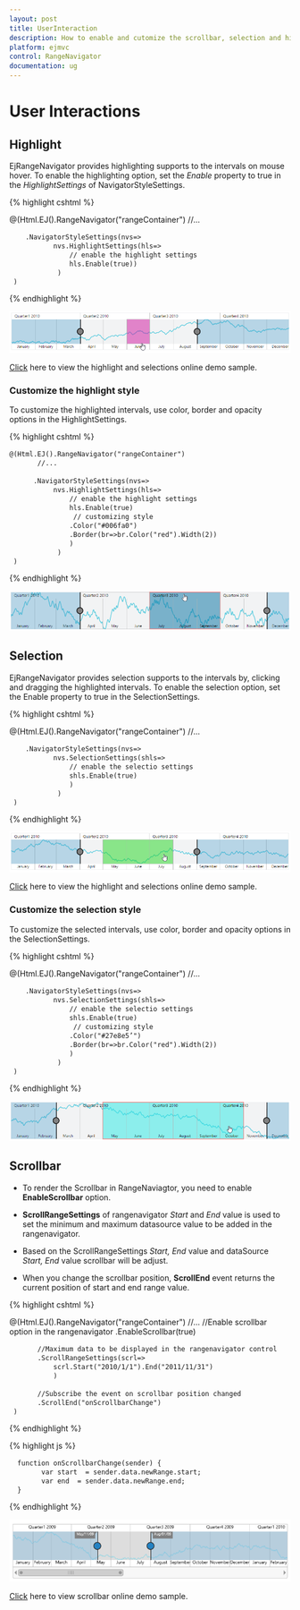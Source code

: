 ```yaml
---
layout: post
title: UserInteraction
description: How to enable and cutomize the scrollbar, selection and highlighting in ASP.NET MVC RangeNavigator.
platform: ejmvc
control: RangeNavigator
documentation: ug
---
```


# User Interactions

## Highlight

EjRangeNavigator provides highlighting supports to the intervals on mouse hover. To enable the highlighting option, set the *Enable* property to true in the *HighlightSettings* of NavigatorStyleSettings.

{% highlight cshtml %}

   @(Html.EJ().RangeNavigator("rangeContainer")
          //...

        .NavigatorStyleSettings(nvs=>
               nvs.HighlightSettings(hls=>
                   // enable the highlight settings
                   hls.Enable(true))
                )
     )

{% endhighlight %}


![](User-Interactions_images/User-Interactions_img1.png) 


[Click](http://mvc.syncfusion.com/demos/web/rangenavigator/rangehighlight) here to view the highlight and selections online demo sample.

### Customize the highlight style

To customize the highlighted intervals, use color, border and opacity options in the HighlightSettings.

{% highlight cshtml %}

    @(Html.EJ().RangeNavigator("rangeContainer")
           //...

          .NavigatorStyleSettings(nvs=>
               nvs.HighlightSettings(hls=>
                   // enable the highlight settings
                   hls.Enable(true)
                    // customizing style
                   .Color("#006fa0")
                   .Border(br=>br.Color("red").Width(2))
                   )
                )
     )


{% endhighlight %}

![](User-Interactions_images/User-Interactions_img2.png)


## Selection

EjRangeNavigator provides selection supports to the intervals by, clicking and dragging the highlighted intervals. To enable the selection option, set the Enable property to true in the SelectionSettings.

{% highlight cshtml %}

   @(Html.EJ().RangeNavigator("rangeContainer")
          //...

        .NavigatorStyleSettings(nvs=>
               nvs.SelectionSettings(shls=>
                   // enable the selectio settings
                   shls.Enable(true)
                   )
                )
     )

{% endhighlight %}


![](User-Interactions_images/User-Interactions_img3.png) 


[Click](http://mvc.syncfusion.com/demos/web/rangenavigator/rangehighlight) here to view the highlight and selections online demo sample.

### Customize the selection style

To customize the selected intervals, use color, border and opacity options in the SelectionSettings.

{% highlight cshtml %}

 @(Html.EJ().RangeNavigator("rangeContainer")
          //...

        .NavigatorStyleSettings(nvs=>
               nvs.SelectionSettings(shls=>
                   // enable the selectio settings
                   shls.Enable(true)
                    // customizing style
                   .Color("#27e8e5’")
                   .Border(br=>br.Color("red").Width(2))
                   )
                )
     )


{% endhighlight %}

![](User-Interactions_images/User-Interactions_img4.png)


## Scrollbar

* To render the Scrollbar in RangeNaviagtor, you need to enable **EnableScrollbar** option.
 
* **ScrollRangeSettings** of  rangenavigator *Start* and *End* value is used to set the minimum and maximum datasource value to be added in the rangenavigator.
 
* Based on the ScrollRangeSettings *Start, End* value and dataSource *Start, End* value scrollbar will be adjust.

* When you change the scrollbar position, **ScrollEnd** event returns the current position of start and end range value.

{% highlight cshtml %}

 @(Html.EJ().RangeNavigator("rangeContainer")
          //...
           //Enable scrollbar option in the rangenavigator
           .EnableScrollbar(true)
           
           //Maximum data to be displayed in the rangenavigator control
           .ScrollRangeSettings(scrl=>
               scrl.Start("2010/1/1").End("2011/11/31")
               )
               
           //Subscribe the event on scrollbar position changed 
           .ScrollEnd("onScrollbarChange")
     )
     
{% endhighlight %}
    
{% highlight js %} 

      function onScrollbarChange(sender) {
            var start  = sender.data.newRange.start;
            var end  = sender.data.newRange.end;
      }
      
{% endhighlight %}

![](User-Interactions_images/User-Interactions_img5.png)

[Click](http://mvc.syncfusion.com/demos/web/rangenavigator/rangescrollbar) here to view scrollbar online demo sample.